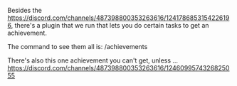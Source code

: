 Besides the https://discord.com/channels/487398800353263616/1241786853154226196, there's a plugin that we run that lets you do certain tasks to get an achievement. 

The command to see them all is: /achievements

There's also this one achievement you can't get, unless ... https://discord.com/channels/487398800353263616/1246099574326825055

